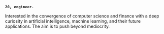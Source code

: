 **`20, engineer.`**

Interested in the convergence of computer science and finance with a deep curiosity in artificial intelligence, machine learning, and their future applications. The aim is to push beyond mediocrity.
